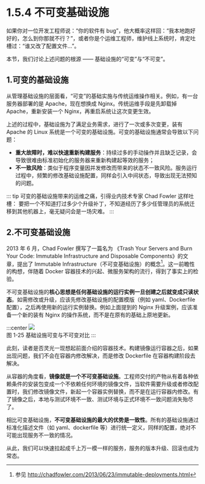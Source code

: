 # 1.5.4 不可变基础设施

如果你对一位开发工程师说：“你的软件有 bug”，他大概率这样回：“我本地跑好好的，怎么到你那就不行？”，或者你是个运维工程师，维护线上系统时，肯定吐槽过：“谁又改了配置文件...”。

本节，我们讨论上述问题的根源 —— 基础设施的“可变”与“不可变”。

## 1.可变的基础设施

从管理基础设施的层面看，“可变”的基础实施与传统运维操作相关。例如，有一台服务器部署的是 Apache，现在想换成 Nginx。传统运维手段是先卸载掉 Apache，重新安装一个 Nginx，再重启系统让这次变更生效。

上述的过程中，基础设施为了满足业务需求，进行了一次或多次变更，装有 Apache 的 Linux 系统是一个可变的基础设施。可变的基础设施通常会导致以下问题：

- **重大故障时，难以快速重新构建服务**：持续过多的手动操作并且缺乏记录，会导致很难由标准初始化的服务器来重新构建起等效的服务；
- **不一致风险**：类似于程序变量因并发修改而带来的状态不一致风险。服务运行过程中，频繁的修改基础设施配置，同样会引入中间状态，导致出现无法预知的问题。


::: tip 可变的基础设施带来的运维之痛，引得业内技术专家 Chad Fowler 这样吐槽：
要把一个不知道打过多少个升级补丁，不知道经历了多少任管理员的系统迁移到其他机器上，毫无疑问会是一场灾难。
:::

## 2.不可变基础设施

2013 年 6 月，Chad Fowler 撰写了一篇名为 《Trash Your Servers and Burn Your Code: Immutable Infrastructure and Disposable Components》的文章，提出了 Immutable Infrastructure（不可变基础设施）的概念[^1]。这一前瞻性的构想，伴随着 Docker 容器技术的兴起、微服务架构的流行，得到了事实上的检验。

不可变基础设施的**核心思想是任何基础设施的运行实例一旦创建之后就变成只读状态**。如需修改或升级，应该先修改基础设施的配置模版（例如 yaml、Dockerfile 配置），之后再使用新的运行实例替换。例如上面提到的 Nginx 升级案例，应该准备一个新的装有 Nginx 的操作系统，而不是在原有的基础上原地更新。

:::center
  ![](../assets/Immutable.png)<br/>
  图 1-25 基础设施可变与不可变对比
:::

此刻，读者是否灵光一现想起前面介绍的容器技术。构建镜像运行容器之后，如果出现问题，我们不会在容器内修改解决，而是修改 Dockerfile 在容器构建阶段去解决。

从容器的角度看，**镜像就是一个不可变基础设施**。工程师交付的产物从有着各种依赖条件的安装包变成一个不依赖任何环境的镜像文件，当软件需要升级或者修改配置时，我们修改镜像文件，新起一个容器实例替换，而不是在运行容器内修改。有了镜像之后，本地与测试环境不一致、测试环境与正式环境不一致问题消失殆尽了。

相比可变基础设施，**不可变基础设施的最大的优势是一致性**。所有的基础设施通过标准化描述文件（如 yaml、dockerfile 等）进行统一定义，同样的配置，绝对不可能出现服务不一致的情况。

从此，我们可以快速拉起成千上万一模一样的服务，服务的版本升级、回滚也成为常态。


[^1]: 参见 http://chadfowler.com/2013/06/23/immutable-deployments.html